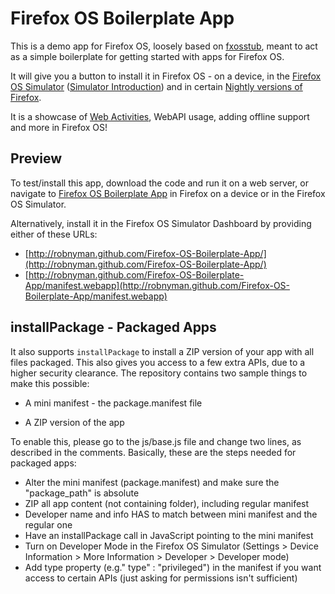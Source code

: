 # Firefox OS Boilerplate App

This is a demo app for Firefox OS, loosely based on [fxosstub](https://github.com/Jaxo/fxosstub), meant to act as a simple boilerplate for getting started with apps for Firefox OS.

It will give you a button to install it in Firefox OS - on a device, in the [Firefox OS Simulator](https://addons.mozilla.org/en-US/firefox/addon/firefox-os-simulator/) ([Simulator Introduction](https://hacks.mozilla.org/2012/12/firefox-os-simulator-1-0-is-here/)) and in certain [Nightly versions of Firefox](http://nightly.mozilla.org/).

It is a showcase of [Web Activities](https://hacks.mozilla.org/2013/01/introducing-web-activities/), WebAPI usage, adding offline support and more in Firefox OS!

## Preview

To test/install this app, download the code and run it on a web server, or navigate to [Firefox OS Boilerplate App](http://robnyman.github.com/Firefox-OS-Boilerplate-App/) in Firefox on a device or in the Firefox OS Simulator.

Alternatively, install it in the Firefox OS Simulator Dashboard by providing either of these URLs:

* [http://robnyman.github.com/Firefox-OS-Boilerplate-App/](http://robnyman.github.com/Firefox-OS-Boilerplate-App/)
* [http://robnyman.github.com/Firefox-OS-Boilerplate-App/manifest.webapp](http://robnyman.github.com/Firefox-OS-Boilerplate-App/manifest.webapp)

## installPackage - Packaged Apps

It also supports `installPackage` to install a ZIP version of your app with all files packaged. This also gives you access to a few extra APIs, due to a higher security clearance.
The repository contains two sample things to make this possible:

* A mini manifest - the package.manifest file
- A ZIP version of the app

To enable this, please go to the js/base.js file and change two lines, as described in the comments.
Basically, these are the steps needed for packaged apps:

- Alter the mini manifest (package.manifest) and make sure the "package_path" is absolute
- ZIP all app content (not containing folder), including regular manifest
- Developer name and info HAS to match between mini manifest and the regular one
- Have an installPackage call in JavaScript pointing to the mini manifest
- Turn on Developer Mode in the Firefox OS Simulator (Settings > Device Information > More Information > Developer > Developer mode)
- Add type property (e.g." type" : "privileged") in the manifest if you want access to certain APIs (just asking for permissions isn't sufficient)